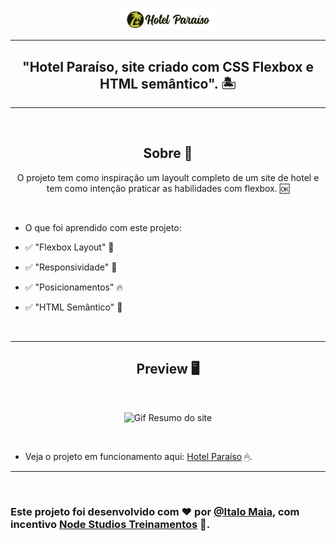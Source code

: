 <p align="center">
      <img src="./assets/imgs/logo.png" width="30%" alt="Awax Logo"/>
</p>

---

<h2 align="center">"Hotel Paraíso, site criado com CSS Flexbox e HTML semântico". 🏝</h1>

---

<br>

<h2 align="center">Sobre 📖</h2>
   
   <p align="center">
      O projeto tem como inspiração um layoult completo de um site de hotel e tem como intenção praticar as habilidades com flexbox. 🆗
   </p>


<br>

- O que foi aprendido com este projeto:

- ✅ "Flexbox Layout" 👀
- ✅ "Responsividade" 📌
- ✅ "Posicionamentos" 🔥
- ✅ "HTML Semântico" 🚀

<br>

---

<h2 align="center">Preview 🖥️</h2>

<br>

   <p align="center">
      <img src="assets/imgs/giff.gif"  alt="Gif Resumo do site"/>
   </p>

<br>

   * Veja o projeto em funcionamento aqui: [Hotel Paraíso](https://italo-maia.github.io/projeto-hotel-paraiso/) 🖱.

---

<br>

### Este projeto foi desenvolvido com ❤️ por **[@Italo Maia](https://www.linkedin.com/in/italo-barbosa-maia-8b98b822a/)**, com incentivo **[Node Studios Treinamentos](https://www.linkedin.com/company/node-studio-treinamentos/)** 💜. <br>

